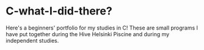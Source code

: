 # C-what-I-did-there?
Here's a beginners' portfolio for my studies in C! These are small programs I have put together during the Hive Helsinki Piscine and during my independent studies.
